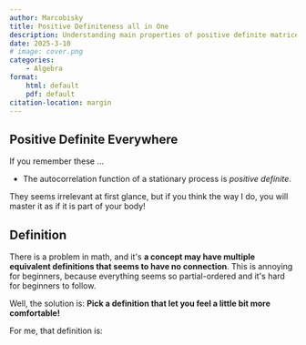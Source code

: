```yaml
---
author: Marcobisky
title: Positive Definiteness all in One
description: Understanding main properties of positive definite matrices *intuitively*!
date: 2025-3-10
# image: cover.png
categories:
    - Algebra
format: 
    html: default
    pdf: default
citation-location: margin
---
```


## Positive Definite Everywhere

If you remember these ...

- The autocorrelation function of a stationary process is *positive definite*.

They seems irrelevant at first glance, but if you think the way I do, you will master it as if it is part of your body!

## Definition

There is a problem in math, and it's **a concept may have multiple equivalent definitions that seems to have no connection**. This is annoying for beginners, because everything seems so partial-ordered and it's hard for beginners to follow. 

Well, the solution is: **Pick a definition that let you feel a little bit more comfortable!**

For me, that definition is:

